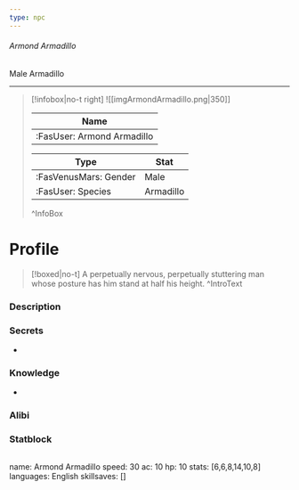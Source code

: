 ```yaml
---
type: npc
---
```


###### Armond Armadillo
<span class="sub2">Male Armadillo </span>
___

> [!infobox|no-t right]
> ![[imgArmondArmadillo.png|350]]
> 
> | Name |
> | :----: |
> | :FasUser: Armond Armadillo | 
> 
> | Type | Stat |
> | ---- | ---- |
> | :FasVenusMars: Gender | Male |
> | :FasUser: Species | Armadillo |
>^InfoBox

# Profile

> [!boxed|no-t]
> A perpetually nervous, perpetually stuttering man whose posture has him stand at half his height.
>^IntroText

### Description


### Secrets
- 

### Knowledge
- 

### Alibi 


### Statblock
>```statblock
name: Armond Armadillo
speed: 30
ac: 10
hp: 10
stats: [6,6,8,14,10,8]
languages: English
skillsaves: []